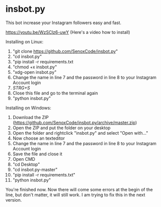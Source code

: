 # insbot.py
This bot increase your Instagram followers easy and fast.

https://youtu.be/WzSClz6-uwY (Here's a video how to install)

Installing on Linux:
1. "git clone https://github.com/SenoxCode/insbot.py"
2. "cd insbot.py"
3. "pip install -r requirements.txt
4. "chmod +x insbot.py"
5. "xdg-open insbot.py"
6. Change the name in line 7 and the password in line 8 to your Instagram Account login
7. *STRG+S*
8. Close this file and go to the terminal again
9. "python insbot.py"

Installing on Windows:
1. Download the ZIP (https://github.com/SenoxCode/insbot.py/archive/master.zip)
2. Open the ZIP and put the folder on your desktop
3. Open the folder and rightclick "insbot.py" and select "Open with..."
4. Now choose an texteditor
5. Change the name in line 7 and the password in line 8 to your Instagram Account login
6. Save the file and close it
7. Open CMD
8. "cd Desktop"
9. "cd insbot.py-master"
10. "pip install -r requirements.txt"
11. "python insbot.py"

You're finished now. Now there will come some errors at the begin of the line, but don't matter, it will still work. I am trying to fix this in the next version.

